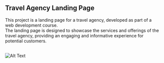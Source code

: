 ## Travel Agency Landing Page
This project is a landing page for a travel agency, developed as part of a web development course. <br>
The landing page is designed to showcase the services and offerings of the travel agency, providing an engaging and informative experience for potential customers. <br><br>

![Alt Text](/src.png)

